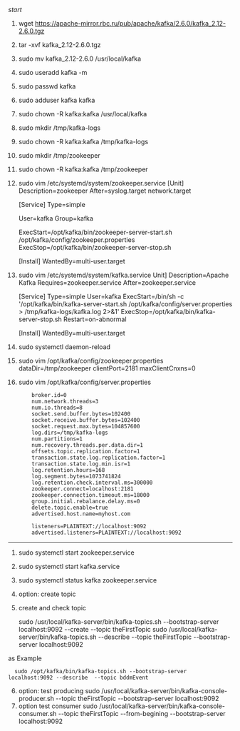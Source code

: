*start*
1. wget https://apache-mirror.rbc.ru/pub/apache/kafka/2.6.0/kafka_2.12-2.6.0.tgz
2. tar -xvf kafka_2.12-2.6.0.tgz
3. sudo mv kafka_2.12-2.6.0 /usr/local/kafka
4. sudo useradd kafka -m
5. sudo passwd kafka
6. sudo adduser kafka kafka
7. sudo chown -R kafka:kafka /usr/local/kafka
8. sudo mkdir /tmp/kafka-logs
9. sudo chown -R kafka:kafka /tmp/kafka-logs
10. sudo mkdir /tmp/zookeeper
11. sudo chown -R kafka:kafka /tmp/zookeeper
12. sudo vim /etc/systemd/system/zookeeper.service
      [Unit]
      Description=zookeeper
      After=syslog.target network.target

      [Service]
      Type=simple

      User=kafka
      Group=kafka

      ExecStart=/opt/kafka/bin/zookeeper-server-start.sh /opt/kafka/config/zookeeper.properties
      ExecStop=/opt/kafka/bin/zookeeper-server-stop.sh

      [Install]
      WantedBy=multi-user.target

13. sudo vim /etc/systemd/system/kafka.service
       Unit]
       Description=Apache Kafka
       Requires=zookeeper.service
       After=zookeeper.service

      [Service]
      Type=simple
      User=kafka
      ExecStart=/bin/sh -c '/opt/kafka/bin/kafka-server-start.sh /opt/kafka/config/server.properties > /tmp/kafka-logs/kafka.log 2>&1'
      ExecStop=/opt/kafka/bin/kafka-server-stop.sh
      Restart=on-abnormal

      [Install]
      WantedBy=multi-user.target

14. sudo systemctl daemon-reload
15. sudo vim /opt/kafka/config/zookeeper.properties
         dataDir=/tmp/zookeeper
         clientPort=2181
         maxClientCnxns=0
16. sudo vim /opt/kafka/config/server.properties

            broker.id=0
            num.network.threads=3
            num.io.threads=8
            socket.send.buffer.bytes=102400
            socket.receive.buffer.bytes=102400
            socket.request.max.bytes=104857600
            log.dirs=/tmp/kafka-logs
            num.partitions=1
            num.recovery.threads.per.data.dir=1
            offsets.topic.replication.factor=1
            transaction.state.log.replication.factor=1
            transaction.state.log.min.isr=1
            log.retention.hours=168
            log.segment.bytes=1073741824
            log.retention.check.interval.ms=300000
            zookeeper.connect=localhost:2181
            zookeeper.connection.timeout.ms=18000
            group.initial.rebalance.delay.ms=0
            delete.topic.enable=true
            advertised.host.name=myhost.com

            listeners=PLAINTEXT://localhost:9092
            advertised.listeners=PLAINTEXT://localhost:9092  

***
1. sudo systemctl start zookeeper.service
2. sudo systemctl start kafka.service
3. sudo systemctl status kafka zookeeper.service
4. option: create topic 
5. create and check topic

      sudo /usr/local/kafka-server/bin/kafka-topics.sh --bootstrap-server localhost:9092 --create --topic theFirstTopic
      sudo /usr/local/kafka-server/bin/kafka-topics.sh  --describe --topic theFirstTopic --bootstrap-server localhost:9092
 
 as Example
      
      sudo /opt/kafka/bin/kafka-topics.sh --bootstrap-server localhost:9092 --describe  --topic bddmEvent

6. option: test producing
   sudo /usr/local/kafka-server/bin/kafka-console-producer.sh --topic theFirstTopic --bootstrap-server localhost:9092
7. option test consumer
   sudo /usr/local/kafka-server/bin/kafka-console-consumer.sh --topic theFirstTopic --from-begining --bootstrap-server localhost:9092

